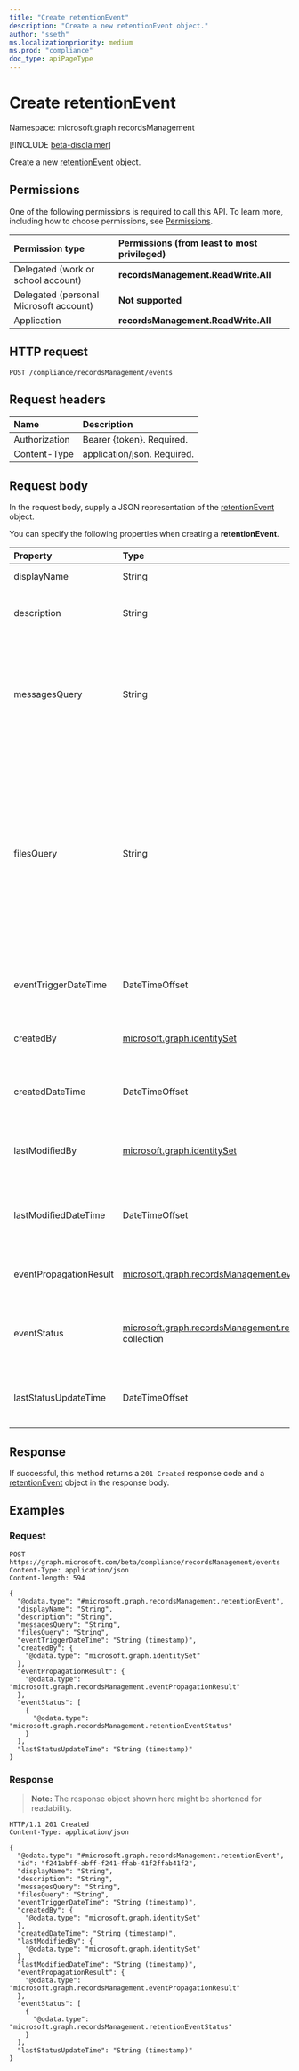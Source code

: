 ```yaml
---
title: "Create retentionEvent"
description: "Create a new retentionEvent object."
author: "sseth" 
ms.localizationpriority: medium
ms.prod: "compliance" 
doc_type: apiPageType
---
```


# Create retentionEvent
Namespace: microsoft.graph.recordsManagement

[!INCLUDE [beta-disclaimer](../../includes/beta-disclaimer.md)]

Create a new [retentionEvent](../resources/recordsmanagement-retentionevent.md) object.

## Permissions
One of the following permissions is required to call this API. To learn more, including how to choose permissions, see [Permissions](/graph/permissions-reference).

|Permission type|Permissions (from least to most privileged)|
|:---|:---|
|Delegated (work or school account)|**recordsManagement.ReadWrite.All**|
|Delegated (personal Microsoft account)|**Not supported**|
|Application|**recordsManagement.ReadWrite.All**|

## HTTP request

<!-- {
  "blockType": "ignored"
}
-->
``` http
POST /compliance/recordsManagement/events
```

## Request headers
|Name|Description|
|:---|:---|
|Authorization|Bearer {token}. Required.|
|Content-Type|application/json. Required.|

## Request body
In the request body, supply a JSON representation of the [retentionEvent](../resources/recordsmanagement-retentionevent.md) object.

You can specify the following properties when creating a **retentionEvent**.

|Property|Type|Description|
|:---|:---|:---|
|displayName|String|**Name of the event**Optional.|
|description|String|**Optional information about the event** Optional.|
|messagesQuery|String|**Specifies the keywords that are used to scope Exchange content for the compliance retention event.** Optional.|
|filesQuery|String|**Specifies one or more the Property:Value pairs that you've specified in the properties (also known as Columns) of SharePoint and OneDrive for Business documents to scope the compliance retention event.** Optional.|
|eventTriggerDateTime|DateTimeOffset|**Optional time when the event should be triggered.** Optional.|
|createdBy|[microsoft.graph.identitySet](/graph/api/resources/identityset)|**The user who created the entity.** Optional.|
|createdDateTime|DateTimeOffset|**The date time when the entity was created.** Optional.|
|lastModifiedBy|[microsoft.graph.identitySet](/graph/api/resources/identityset)|**The latest user who modified the entity.** Optional.|
|lastModifiedDateTime|DateTimeOffset|**The latest date time when the entity was modified** Optional.|
|eventPropagationResult|[microsoft.graph.recordsManagement.eventPropagationResult](../resources/recordsmanagement-eventpropagationresult.md)|**Status and errors of the Event Sync** Optional.|
|eventStatus|[microsoft.graph.recordsManagement.retentionEventStatus](../resources/recordsmanagement-retentioneventstatus.md) collection|**Specifies the number of processed documents per workload** Optional.|
|lastStatusUpdateTime|DateTimeOffset|**Last time the status of the event was updated** Optional.|



## Response

If successful, this method returns a `201 Created` response code and a [retentionEvent](../resources/recordsmanagement-retentionevent.md) object in the response body.

## Examples

### Request
<!-- {
  "blockType": "request",
  "name": "create_retentionevent_from_"
}
-->
``` http
POST https://graph.microsoft.com/beta/compliance/recordsManagement/events
Content-Type: application/json
Content-length: 594

{
  "@odata.type": "#microsoft.graph.recordsManagement.retentionEvent",
  "displayName": "String",
  "description": "String",
  "messagesQuery": "String",
  "filesQuery": "String",
  "eventTriggerDateTime": "String (timestamp)",
  "createdBy": {
    "@odata.type": "microsoft.graph.identitySet"
  },
  "eventPropagationResult": {
    "@odata.type": "microsoft.graph.recordsManagement.eventPropagationResult"
  },
  "eventStatus": [
    {
      "@odata.type": "microsoft.graph.recordsManagement.retentionEventStatus"
    }
  ],
  "lastStatusUpdateTime": "String (timestamp)"
}
```


### Response
>**Note:** The response object shown here might be shortened for readability.
<!-- {
  "blockType": "response",
  "truncated": true,
  "@odata.type": "microsoft.graph.recordsManagement.retentionEvent"
}
-->

``` http
HTTP/1.1 201 Created
Content-Type: application/json

{
  "@odata.type": "#microsoft.graph.recordsManagement.retentionEvent",
  "id": "f241abff-abff-f241-ffab-41f2ffab41f2",
  "displayName": "String",
  "description": "String",
  "messagesQuery": "String",
  "filesQuery": "String",
  "eventTriggerDateTime": "String (timestamp)",
  "createdBy": {
    "@odata.type": "microsoft.graph.identitySet"
  },
  "createdDateTime": "String (timestamp)",
  "lastModifiedBy": {
    "@odata.type": "microsoft.graph.identitySet"
  },
  "lastModifiedDateTime": "String (timestamp)",
  "eventPropagationResult": {
    "@odata.type": "microsoft.graph.recordsManagement.eventPropagationResult"
  },
  "eventStatus": [
    {
      "@odata.type": "microsoft.graph.recordsManagement.retentionEventStatus"
    }
  ],
  "lastStatusUpdateTime": "String (timestamp)"
}
```
